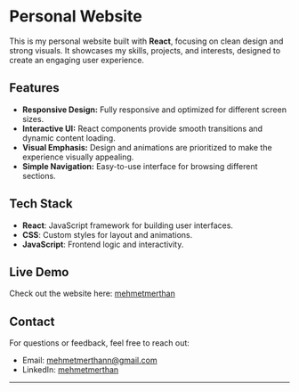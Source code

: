 # Personal Website

This is my personal website built with **React**, focusing on clean design and strong visuals. It showcases my skills, projects, and interests, designed to create an engaging user experience.

## Features

- **Responsive Design:** Fully responsive and optimized for different screen sizes.
- **Interactive UI:** React components provide smooth transitions and dynamic content loading.
- **Visual Emphasis:** Design and animations are prioritized to make the experience visually appealing.
- **Simple Navigation:** Easy-to-use interface for browsing different sections.

## Tech Stack

- **React**: JavaScript framework for building user interfaces.
- **CSS**: Custom styles for layout and animations.
- **JavaScript**: Frontend logic and interactivity.

## Live Demo

Check out the website here: [mehmetmerthan](https://mehmetmerthan.me)

## Contact

For questions or feedback, feel free to reach out:

- Email: mehmetmerthann@gmail.com
- LinkedIn: [mehmetmerthan](https://www.linkedin.com/in/mehmetmerthan/)

---
